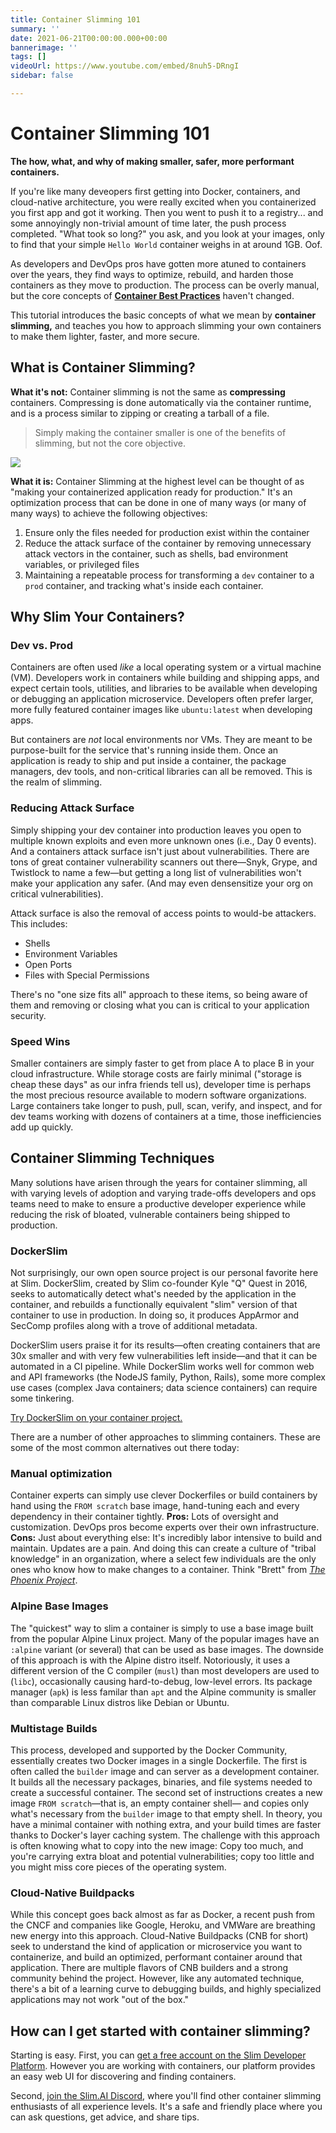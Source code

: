 ```yaml
---
title: Container Slimming 101
summary: ''
date: 2021-06-21T00:00:00.000+00:00
bannerimage: ''
tags: []
videoUrl: https://www.youtube.com/embed/8nuh5-DRngI
sidebar: false

---
```

# Container Slimming 101

**The how, what, and why of making smaller, safer, more performant containers.**

If you're like many deveopers first getting into Docker, containers, and cloud-native architecture, you were really excited when you containerized you first app and got it working. Then you went to push it to a registry... and some annoyingly non-trivial amount of time later, the push process completed. "What took so long?" you ask, and you look at your images, only to find that your simple `Hello World` container weighs in at around 1GB. Oof.

As developers and DevOps pros have gotten more atuned to containers over the years, they find ways to optimize, rebuild, and harden those containers as they move to production. The process can be overly manual, but the core concepts of [**Container Best Practices**](https://www.slim.ai/blog/why-don’t-we-practice-container-best-practices.html) haven't changed.

This tutorial introduces the basic concepts of what we mean by **container slimming,** and teaches you how to approach slimming your own containers to make them lighter, faster, and more secure.

## What is Container Slimming?

**What it's not:** Container slimming is not the same as **compressing** containers. Compressing is done automatically via the container runtime, and is a process similar to zipping or creating a tarball of a file.

> Simply making the container smaller is one of the benefits of slimming, but not the core objective.

![](/blog/slim_vs_compressed_final-1.png)

**What it is:** Container Slimming at the highest level can be thought of as "making your containerized application ready for production." It's an optimization process that can be done in one of many ways (or many of many ways) to achieve the following objectives:

1. Ensure only the files needed for production exist within the container
2. Reduce the attack surface of the container by removing unnecessary attack vectors in the container, such as shells, bad environment variables, or privileged files
3. Maintaining a repeatable process for transforming a `dev` container to a `prod` container, and tracking what's inside each container.

## Why Slim Your Containers?

### Dev vs. Prod

Containers are often used _like_ a local operating system or a virtual machine (VM). Developers work in containers while building and shipping apps, and expect certain tools, utilities, and libraries to be available when developing or debugging an application microservice. Developers often prefer larger, more fully featured container images like `ubuntu:latest` when developing apps.

But containers are _not_ local environments nor VMs. They are meant to be purpose-built for the service that's running inside them. Once an application is ready to ship and put inside a container, the package managers, dev tools, and non-critical libraries can all be removed. This is the realm of slimming.

### Reducing Attack Surface

Simply shipping your dev container into production leaves you open to multiple known exploits and even more unknown ones (i.e., Day 0 events). And a containers attack surface isn't just about vulnerabilities. There are tons of great container vulnerability scanners out there—Snyk, Grype, and Twistlock to name a few—but getting a long list of vulnerabilities won't make your application any safer. (And may even densensitize your org on critical vulnerabilities).

Attack surface is also the removal of access points to would-be attackers. This includes:

* Shells
* Environment Variables
* Open Ports
* Files with Special Permissions

There's no "one size fits all" approach to these items, so being aware of them and removing or closing what you can is critical to your application security.

### Speed Wins

Smaller containers are simply faster to get from place A to place B in your cloud infrastructure. While storage costs are fairly minimal ("storage is cheap these days" as our infra friends tell us), developer time is perhaps the most precious resource available to modern software organizations. Large containers take longer to push, pull, scan, verify, and inspect, and for dev teams working with dozens of containers at a time, those inefficiencies add up quickly.

## Container Slimming Techniques

Many solutions have arisen through the years for container slimming, all with varying levels of adoption and varying trade-offs developers and ops teams need to make to ensure a productive developer experience while reducing the risk of bloated, vulnerable containers being shipped to production.

### DockerSlim

Not surprisingly, our own open source project is our personal favorite here at Slim. DockerSlim, created by Slim co-founder Kyle "Q" Quest in 2016, seeks to automatically detect what's needed by the application in the container, and rebuilds a functionally equivalent "slim" version of that container to use in production. In doing so, it produces AppArmor and SecComp profiles along with a trove of additional metadata.

DockerSlim users praise it for its results—often creating containers that are 30x smaller and with very few vulnerabilities left inside—and that it can be automated in a CI pipeline. While DockerSlim works well for common web and API frameworks (the NodeJS family, Python, Rails), some more complex use cases (complex Java containers; data science containers) can require some tinkering.

[Try DockerSlim on your container project. ](https://github.com/docker-slim/docker-slim)

There are a number of other approaches to slimming containers. These are some of the most common alternatives out there today:

### Manual optimization

Container experts can simply use clever Dockerfiles or build containers by hand using the `FROM scratch` base image, hand-tuning each and every dependency in their container tightly. **Pros:** Lots of oversight and customization. DevOps pros become experts over their own infrastructure. **Cons:** Just about everything else: It's incredibly labor intensive to build and maintain. Updates are a pain. And doing this can create a culture of "tribal knowledge" in an organization, where a select few individuals are the only ones who know how to make changes to a container. Think "Brett" from [_The Phoenix Project_](https://www.google.com/url?sa=t&rct=j&q=&esrc=s&source=web&cd=&cad=rja&uact=8&ved=2ahUKEwiouJbUy_f0AhUZjIkEHSyHBsQQFnoECBcQAQ&url=https%3A%2F%2Fitrevolution.com%2Fthe-phoenix-project%2F&usg=AOvVaw00F7udrOk06R6pW3ILBiiv).

### Alpine Base Images

The "quickest" way to slim a container is simply to use a base image built from the popular Alpine Linux project. Many of the popular images have an `:alpine` variant (or several) that can be used as base images. The downside of this approach is with the Alpine distro itself. Notoriously, it uses a different version of the C compiler (`musl`) than most developers are used to (`libc`), occasionally causing hard-to-debug, low-level errors. Its package manager (`apk`) is less familar than `apt` and the Alpine community is smaller than comparable Linux distros like Debian or Ubuntu.

### Multistage Builds

This process, developed and supported by the Docker Community, essentially creates two Docker images in a single Dockerfile. The first is often called the `builder` image and can server as a development container. It builds all the necessary packages, binaries, and file systems needed to create a successful container. The second set of instructions creates a new image `FROM scratch`—that is, an empty container shell— and copies only what's necessary from the `builder` image to that empty shell. In theory, you have a minimal container with nothing extra, and your build times are faster thanks to Docker's layer caching system. The challenge with this approach is often knowing what to copy into the new image: Copy too much, and you're carrying extra bloat and potential vulnerabilities; copy too little and you might miss core pieces of the operating system.

### Cloud-Native Buildpacks

While this concept goes back almost as far as Docker, a recent push from the CNCF and companies like Google, Heroku, and VMWare are breathing new energy into this approach. Cloud-Native Buildpacks (CNB for short) seek to understand the kind of application or microservice you want to containerize, and build an optimized, performant container around that application. There are multiple flavors of CNB builders and a strong community behind the project. However, like any automated technique, there's a bit of a learning curve to debugging builds, and highly specialized applications may not work "out of the box."

## How can I get started with container slimming?

Starting is easy. First, you can [get a free account on the Slim Developer Platform](https://portal.slim.dev/login?invitecode=invite.1ua3zgxhhokfmDbtOLJH8jD6ooR). However you are working with containers, our platform provides an easy web UI for discovering and finding containers.

Second, [join the Slim.AI Discord](https://discord.gg/uBttmfyYNB), where you'll find other container slimming enthusiasts of all experience levels. It's a safe and friendly place where you can ask questions, get advice, and share tips.
